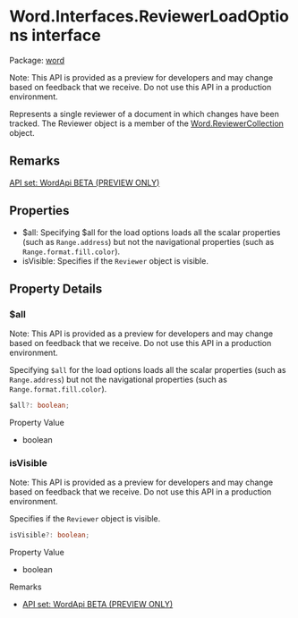 # Word.Interfaces.ReviewerLoadOptions interface

Package: [word](/en-us/javascript/api/word)

Note: This API is provided as a preview for developers and may change based on feedback that we receive. Do not use this API in a production environment.

Represents a single reviewer of a document in which changes have been tracked. The Reviewer object is a member of the [Word.ReviewerCollection](/en-us/javascript/api/word/word.reviewercollection) object.

## Remarks

[ API set: WordApi BETA (PREVIEW ONLY) ](/en-us/javascript/api/requirement-sets/word/word-api-requirement-sets)

## Properties

- $all: Specifying $all for the load options loads all the scalar properties (such as `Range.address`) but not the navigational properties (such as `Range.format.fill.color`).
- isVisible: Specifies if the `Reviewer` object is visible.

## Property Details

### $all

Note: This API is provided as a preview for developers and may change based on feedback that we receive. Do not use this API in a production environment.

Specifying `$all` for the load options loads all the scalar properties (such as `Range.address`) but not the navigational properties (such as `Range.format.fill.color`).

```typescript
$all?: boolean;
```

Property Value
- boolean

### isVisible

Note: This API is provided as a preview for developers and may change based on feedback that we receive. Do not use this API in a production environment.

Specifies if the `Reviewer` object is visible.

```typescript
isVisible?: boolean;
```

Property Value
- boolean

Remarks
- [ API set: WordApi BETA (PREVIEW ONLY) ](/en-us/javascript/api/requirement-sets/word/word-api-requirement-sets)